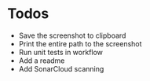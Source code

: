 # Todos

- Save the screenshot to clipboard
- Print the entire path to the screenshot
- Run unit tests in workflow
- Add a readme
- Add SonarCloud scanning

